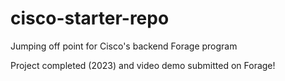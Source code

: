 # cisco-starter-repo
Jumping off point for Cisco's backend Forage program

Project completed (2023) and video demo submitted on Forage!
